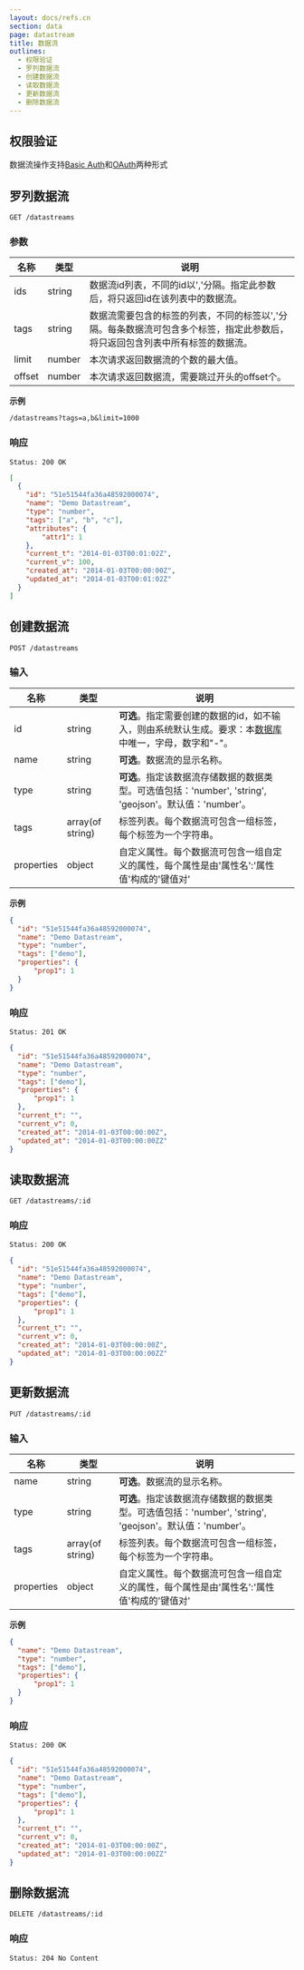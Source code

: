 ```yaml
---
layout: docs/refs.cn
section: data
page: datastream
title: 数据流
outlines:
  - 权限验证
  - 罗列数据流
  - 创建数据流
  - 读取数据流
  - 更新数据流
  - 删除数据流
---
```


## 权限验证

数据流操作支持[Basic Auth][basic_auth]和[OAuth][oauth]两种形式

## 罗列数据流

```
GET /datastreams
```

### 参数
| 名称        | 类型    | 说明 |
| ---------- | ------ | ------------------------------------------------------ |
| ids        | string | 数据流id列表，不同的id以','分隔。指定此参数后，将只返回id在该列表中的数据流。 |
| tags       | string | 数据流需要包含的标签的列表，不同的标签以','分隔。每条数据流可包含多个标签，指定此参数后，将只返回包含列表中所有标签的数据流。 |
| limit      | number | 本次请求返回数据流的个数的最大值。 |
| offset     | number | 本次请求返回数据流，需要跳过开头的offset个。 |

**示例**

```
/datastreams?tags=a,b&limit=1000
```

### 响应

```
Status: 200 OK
```

```json
[
  {
    "id": "51e51544fa36a48592000074",
    "name": "Demo Datastream",
    "type": "number",
    "tags": ["a", "b", "c"],
    "attributes": {
        "attr1": 1
    },
    "current_t": "2014-01-03T00:01:02Z",
    "current_v": 100,
    "created_at": "2014-01-03T00:00:00Z",
    "updated_at": "2014-01-03T00:01:02Z"
  }
]
```

## 创建数据流

```
POST /datastreams
```

### 输入
| 名称        | 类型             | 说明 |
| ---------- | ---------------- | ------------------------------------------------------ |
| id         | string           | **可选**。指定需要创建的数据的id，如不输入，则由系统默认生成。要求：本[数据库][database]中唯一，字母，数字和"-"。 |
| name       | string           | **可选**。数据流的显示名称。 |
| type       | string           | **可选**。指定该数据流存储数据的数据类型。可选值包括：'number', 'string', 'geojson'。默认值：'number'。 |
| tags       | array(of string) | 标签列表。每个数据流可包含一组标签，每个标签为一个字符串。 |
| properties | object           | 自定义属性。每个数据流可包含一组自定义的属性，每个属性是由'属性名':'属性值'构成的'键值对' |

**示例**
```json
{
  "id": "51e51544fa36a48592000074",
  "name": "Demo Datastream",
  "type": "number",
  "tags": ["demo"],
  "properties": {
      "prop1": 1
  }
}
```

### 响应

```
Status: 201 OK
```

```json
{
  "id": "51e51544fa36a48592000074",
  "name": "Demo Datastream",
  "type": "number",
  "tags": ["demo"],
  "properties": {
      "prop1": 1
  },
  "current_t": "",
  "current_v": 0,
  "created_at": "2014-01-03T00:00:00Z",
  "updated_at": "2014-01-03T00:00:00ZZ"
}
```

## 读取数据流

```
GET /datastreams/:id
```

### 响应

```
Status: 200 OK
```

```json
{
  "id": "51e51544fa36a48592000074",
  "name": "Demo Datastream",
  "type": "number",
  "tags": ["demo"],
  "properties": {
      "prop1": 1
  },
  "current_t": "",
  "current_v": 0,
  "created_at": "2014-01-03T00:00:00Z",
  "updated_at": "2014-01-03T00:00:00ZZ"
}
```

## 更新数据流

```
PUT /datastreams/:id
```

### 输入
| 名称        | 类型             | 说明 |
| ---------- | ---------------- | ------------------------------------------------------ |
| name       | string           | **可选**。数据流的显示名称。 |
| type       | string           | **可选**。指定该数据流存储数据的数据类型。可选值包括：'number', 'string', 'geojson'。默认值：'number'。 |
| tags       | array(of string) | 标签列表。每个数据流可包含一组标签，每个标签为一个字符串。 |
| properties | object           | 自定义属性。每个数据流可包含一组自定义的属性，每个属性是由'属性名':'属性值'构成的'键值对' |

**示例**
```json
{
  "name": "Demo Datastream",
  "type": "number",
  "tags": ["demo"],
  "properties": {
      "prop1": 1
  }
}
```

### 响应

```
Status: 200 OK
```

```json
{
  "id": "51e51544fa36a48592000074",
  "name": "Demo Datastream",
  "type": "number",
  "tags": ["demo"],
  "properties": {
      "prop1": 1
  },
  "current_t": "",
  "current_v": 0,
  "created_at": "2014-01-03T00:00:00Z",
  "updated_at": "2014-01-03T00:00:00ZZ"
}
```

## 删除数据流

```
DELETE /datastreams/:id
```

### 响应

```
Status: 204 No Content
```

[basic_auth]: /cn/docs/refs/auth/basic-auth.html
[oauth]: /cn/docs/refs/auth/oauth.html
[database]: /cn/docs/guides/data/database.html
